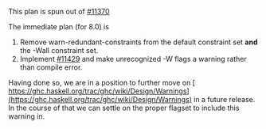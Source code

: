 
This plan is spun out of [\#11370](https://gitlab.haskell.org//ghc/ghc/issues/11370)


The immediate plan (for 8.0) is

1. Remove warn-redundant-constraints from the default constraint set **and** the -Wall constraint set.
1. Implement [\#11429](https://gitlab.haskell.org//ghc/ghc/issues/11429) and make unrecognized -W flags a warning rather than compile error.


Having done so, we are in a position to further move on [ https://ghc.haskell.org/trac/ghc/wiki/Design/Warnings](https://ghc.haskell.org/trac/ghc/wiki/Design/Warnings) in a future release. In the course of that we can settle on the proper flagset to include this warning in.

